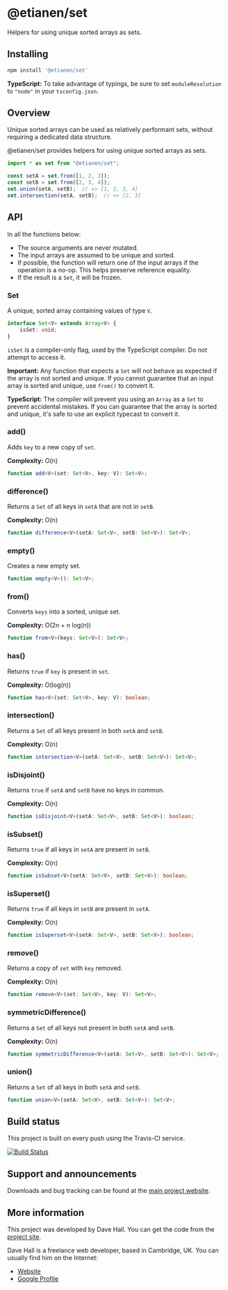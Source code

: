 # @etianen/set

Helpers for using unique sorted arrays as sets.


## Installing

``` bash
npm install '@etianen/set'
```

**TypeScript:** To take advantage of typings, be sure to set `moduleResolution` to `"node"` in your `tsconfig.json`.


## Overview

Unique sorted arrays can be used as relatively performant sets, without requiring a dedicated data structure.

@etianen/set provides helpers for using unique sorted arrays as sets.

``` ts
import * as set from "@etianen/set";

const setA = set.from([1, 2, 3]);
const setB = set.from([2, 3, 4]);
set.union(setA, setB);  // => [1, 2, 3, 4]
set.intersection(setA, setB);  // => [2, 3]
```


## API

In all the functions below:

* The source arguments are never mutated.
* The input arrays are assumed to be unique and sorted.
* If possible, the function will return one of the input arrays if the operation is a no-op. This helps preserve reference equality.
* If the result is a `Set`, it will be frozen.


### Set

A unique, sorted array containing values of type `V`.

``` ts
interface Set<V> extends Array<V> {
    isSet: void;
}
```

`isSet` is a compiler-only flag, used by the TypeScript compiler. Do not attempt to access it.

**Important:** Any function that expects a `Set` will not behave as expected if the array is not sorted and unique. If you cannot guarantee that an input array is sorted and unique, use `from()` to convert it.

**TypeScript:** The compiler will prevent you using an `Array` as a `Set` to prevent accidental mistakes. If you can guarantee that the array is sorted and unique, it's safe to use an explicit typecast to convert it.


### add()

Adds `key` to a new copy of `set`.

**Complexity:** O(n)

``` ts
function add<V>(set: Set<V>, key: V): Set<V>;
```


### difference()

Returns a `Set` of all keys in `setA` that are not in `setB`.

**Complexity:** O(n)

``` ts
function difference<V>(setA: Set<V>, setB: Set<V>): Set<V>;
```


### empty()

Creates a new empty set.

``` ts
function empty<V>(): Set<V>;
```


### from()

Converts `keys` into a sorted, unique set.

**Complexity:** O(2n + n log(n))

``` ts
function from<V>(keys: Set<V>): Set<V>;
```


### has()

Returns `true` if `key` is present in `set`.

**Complexity:** O(log(n))

``` ts
function has<V>(set: Set<V>, key: V): boolean;
```


### intersection()

Returns a `Set` of all keys present in both `setA` and `setB`.

**Complexity:** O(n)

``` ts
function intersection<V>(setA: Set<V>, setB: Set<V>): Set<V>;
```


### isDisjoint()

Returns `true` if `setA` and `setB` have no keys in common.

**Complexity:** O(n)

``` ts
function isDisjoint<V>(setA: Set<V>, setB: Set<V>): boolean;
```


### isSubset()

Returns `true` if all keys in `setA` are present in `setB`.

**Complexity:** O(n)

``` ts
function isSubset<V>(setA: Set<V>, setB: Set<V>): boolean;
```


### isSuperset()

Returns `true` if all keys in `setB` are present in `setA`.

**Complexity:** O(n)

``` ts
function isSuperset<V>(setA: Set<V>, setB: Set<V>): boolean;
```


### remove()

Returns a copy of `set` with `key` removed.

**Complexity:** O(n)

``` ts
function remove<V>(set: Set<V>, key: V): Set<V>;
```


### symmetricDifference()

Returns a `Set` of all keys not present in both `setA` and `setB`.

**Complexity:** O(n)

``` ts
function symmetricDifference<V>(setA: Set<V>, setB: Set<V>): Set<V>;
```


### union()

Returns a `Set` of all keys in both `setA` and `setB`.

``` ts
function union<V>(setA: Set<V>, setB: Set<V>): Set<V>;
```


## Build status

This project is built on every push using the Travis-CI service.

[![Build Status](https://travis-ci.org/etianen/js-set.svg?branch=master)](https://travis-ci.org/etianen/js-set)


## Support and announcements

Downloads and bug tracking can be found at the [main project website](http://github.com/etianen/js-set).


## More information

This project was developed by Dave Hall. You can get the code
from the [project site](http://github.com/etianen/js-set).

Dave Hall is a freelance web developer, based in Cambridge, UK. You can usually
find him on the Internet:

- [Website](http://www.etianen.com/)
- [Google Profile](http://www.google.com/profiles/david.etianen)
